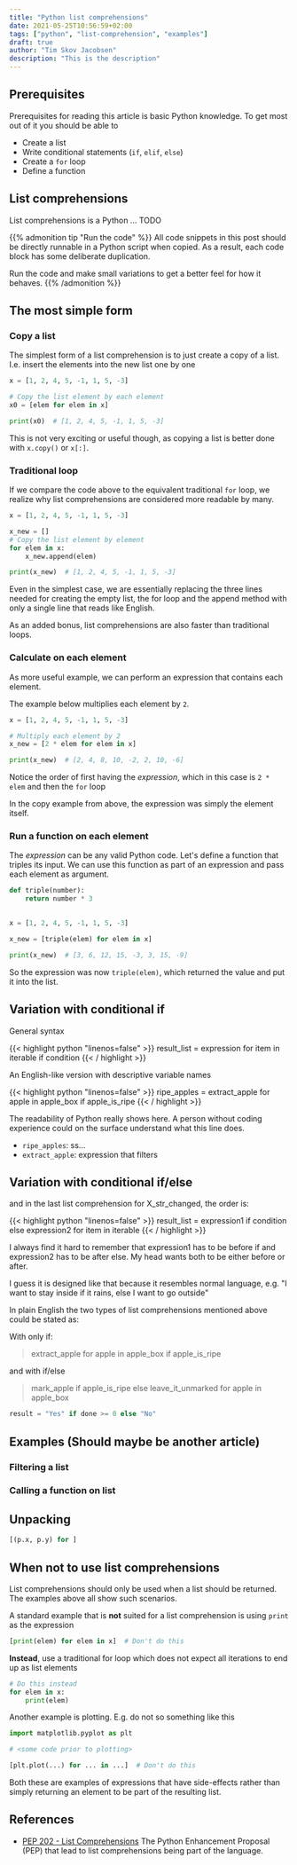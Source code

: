 ```yaml
---
title: "Python list comprehensions"
date: 2021-05-25T10:56:59+02:00
tags: ["python", "list-comprehension", "examples"]
draft: true
author: "Tim Skov Jacobsen"
description: "This is the description"
---
```


## Prerequisites

Prerequisites for reading this article is basic Python knowledge. To get most out of it you should be able to

* Create a list
* Write conditional statements (`if`, `elif`, `else`)
* Create a `for` loop
* Define a function

## List comprehensions

List comprehensions is a Python ... TODO

{{% admonition tip "Run the code" %}}
All code snippets in this post should be directly runnable in a Python script when copied. As a result, each code block has some deliberate duplication.

Run the code and make small variations to get a better feel for how it behaves.
{{% /admonition %}}

## The most simple form

### Copy a list

The simplest form of a list comprehension is to just create a copy of a list. I.e. insert the elements into the new list one by one

```python
x = [1, 2, 4, 5, -1, 1, 5, -3]

# Copy the list element by each element
x0 = [elem for elem in x]

print(x0)  # [1, 2, 4, 5, -1, 1, 5, -3]
```

This is not very exciting or useful though, as copying a list is better done with `x.copy()` or `x[:]`.

### Traditional loop

If we compare the code above to the equivalent traditional `for` loop, we realize why list comprehensions are considered more readable by many.

```python
x = [1, 2, 4, 5, -1, 1, 5, -3]

x_new = []
# Copy the list element by element
for elem in x:
    x_new.append(elem)

print(x_new)  # [1, 2, 4, 5, -1, 1, 5, -3]
```

Even in the simplest case, we are essentially replacing the three lines needed for creating the empty list, the for loop and the append method with only a single line that reads like English.

As an added bonus, list comprehensions are also faster than traditional loops.

### Calculate on each element

As more useful example, we can perform an expression that contains each element.

The example below multiplies each element by `2`.

```python
x = [1, 2, 4, 5, -1, 1, 5, -3]

# Multiply each element by 2
x_new = [2 * elem for elem in x]

print(x_new)  # [2, 4, 8, 10, -2, 2, 10, -6]
```

Notice the order of first having the *expression*, which in this case is `2 * elem` and then the `for` loop

In the copy example from above, the expression was simply the element itself.

### Run a function on each element

The *expression* can be any valid Python code. Let's define a function that triples its input. We can use this function as part of an expression and pass each element as argument.

```python
def triple(number):
    return number * 3

    
x = [1, 2, 4, 5, -1, 1, 5, -3]

x_new = [triple(elem) for elem in x]

print(x_new)  # [3, 6, 12, 15, -3, 3, 15, -9]
```

So the expression was now `triple(elem)`, which returned the value and put it into the list.

## Variation with conditional if

General syntax

{{< highlight python "linenos=false" >}}
result_list = expression for item in iterable if condition
{{< / highlight >}}

An English-like version with descriptive variable names

{{< highlight python "linenos=false" >}}
ripe_apples = extract_apple for apple in apple_box if apple_is_ripe
{{< / highlight >}}

The readability of Python really shows here. A person without coding experience could on the surface understand what this line does.

* `ripe_apples`: ss...
* `extract_apple`: expression that filters

<!-- $$
\mathtt{ripe\\_apples} = [ \overbrace{\text{extract_apple}}^{\text{expression that filters} } \ \mathtt{for} \ \overbrace{\text{apple}}^{\text{each apple}} \ \mathtt{in} \ \ \ \text{apple_box} \ \ \ \mathtt{if} \ \ \ \text{apple_is_ripe} \ ]
$$ -->

## Variation with conditional if/else

and in the last list comprehension for X_str_changed, the order is:

{{< highlight python "linenos=false" >}}
result_list = expression1 if condition else expression2 for item in iterable
{{< / highlight >}}

I always find it hard to remember that expression1 has to be before if and expression2 has to be after else. My head wants both to be either before or after.

I guess it is designed like that because it resembles normal language, e.g. "I want to stay inside if it rains, else I want to go outside"

In plain English the two types of list comprehensions mentioned above could be stated as:

With only if:

> extract_apple for apple in apple_box if apple_is_ripe

and with if/else

> mark_apple if apple_is_ripe else leave_it_unmarked for apple in apple_box

```python
result = "Yes" if done >= 0 else "No"
```

## Examples (Should maybe be another article)

### Filtering a list

### Calling a function on list

## Unpacking

```python
[(p.x, p.y) for ]
```

## When not to use list comprehensions

List comprehensions should only be used when a list should be returned. The examples above all show such scenarios.

A standard example that is **not** suited for a list comprehension is using `print` as the expression

```python
[print(elem) for elem in x]  # Don't do this
```

**Instead**, use a traditional for loop which does not expect all iterations to end up as list elements

```python
# Do this instead
for elem in x:
    print(elem)
```

Another example is plotting. E.g. do not so something like this

```python
import matplotlib.pyplot as plt

# <some code prior to plotting>

[plt.plot(...) for ... in ...]  # Don't do this

```

Both these are examples of expressions that have side-effects rather than simply returning an element to be part of the resulting list.

## References

* [PEP 202 - List Comprehensions](https://www.python.org/dev/peps/pep-0202/) The Python Enhancement Proposal (PEP) that lead to list comprehensions being part of the language.
